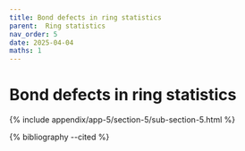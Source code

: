 ```yaml
---
title: Bond defects in ring statistics
parent:  Ring statistics
nav_order: 5
date: 2025-04-04
maths: 1
---
```


# Bond defects in ring statistics

{% include appendix/app-5/section-5/sub-section-5.html %}

{% bibliography --cited %}


